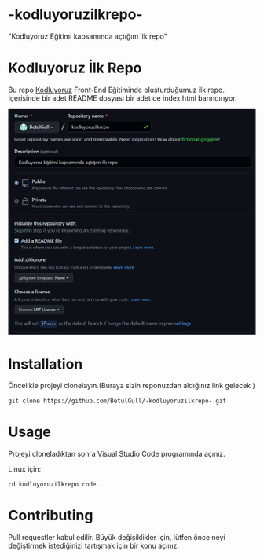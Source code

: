 # -kodluyoruzilkrepo-
 "Kodluyoruz Eğitimi kapsamında açtığım ilk repo"
 # Kodluyoruz İlk Repo
Bu repo [Kodluyoruz](https://www.kodluyoruz.org/) Front-End Eğitiminde oluşturduğumuz ilk repo. İçerisinde bir adet README dosyası bir adet de index.html barındırıyor.

![images](project.png)
# Installation
Öncelikle projeyi clonelayın.(Buraya sizin reponuzdan aldığınız link gelecek )
```
git clone https://github.com/BetulGull/-kodluyoruzilkrepo-.git
```
# Usage
Projeyi cloneladıktan sonra Visual Studio Code programında açınız.

Linux için:

```
cd kodluyoruzilkrepo code .
```
# Contributing
Pull requestler kabul edilir. Büyük değişiklikler için, lütfen önce neyi değiştirmek istediğinizi tartışmak için bir konu açınız.
